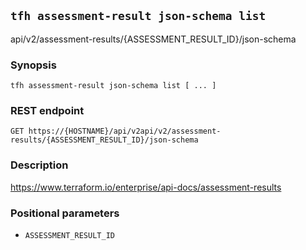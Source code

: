 ## `tfh assessment-result json-schema list`

api/v2/assessment-results/{ASSESSMENT_RESULT_ID}/json-schema

### Synopsis

    tfh assessment-result json-schema list [ ... ]

### REST endpoint

    GET https://{HOSTNAME}/api/v2api/v2/assessment-results/{ASSESSMENT_RESULT_ID}/json-schema

### Description

https://www.terraform.io/enterprise/api-docs/assessment-results

### Positional parameters

* `ASSESSMENT_RESULT_ID`

